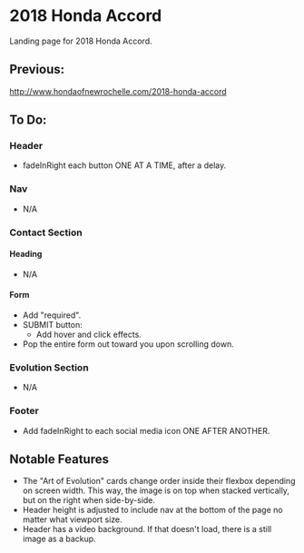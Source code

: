# 2018 Honda Accord

Landing page for 2018 Honda Accord.

## Previous:

http://www.hondaofnewrochelle.com/2018-honda-accord

## To Do:

### Header

- fadeInRight each button ONE AT A TIME, after a delay.

### Nav

- N/A

### Contact Section

#### Heading

- N/A

#### Form

- Add "required".
- SUBMIT button:
  - Add hover and click effects.
- Pop the entire form out toward you upon scrolling down.

### Evolution Section

- N/A

### Footer

- Add fadeInRight to each social media icon ONE AFTER ANOTHER.

## Notable Features

- The "Art of Evolution" cards change order inside their flexbox depending on screen width. This way, the image is on top when stacked vertically, but on the right when side-by-side.
- Header height is adjusted to include nav at the bottom of the page no matter what viewport size.
- Header has a video background. If that doesn't load, there is a still image as a backup.